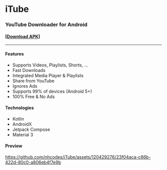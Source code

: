 # iTube

### YouTube Downloader for Android

#### [\[Download APK\]](https://github.com/nhcodes/iTube/releases)

---

#### Features

- Supports Videos, Playlists, Shorts, ...
- Fast Downloads
- Integrated Media Player & Playlists
- Share from YouTube
- Ignores Ads
- Supports 99% of devices (Android 5+)
- 100% Free & No Ads

#### Technologies

- Kotlin
- AndroidX
- Jetpack Compose
- Material 3

#### Preview

https://github.com/nhcodes/iTube/assets/120429276/23f04aca-c86b-422d-80c0-a806eb4f7e9b
